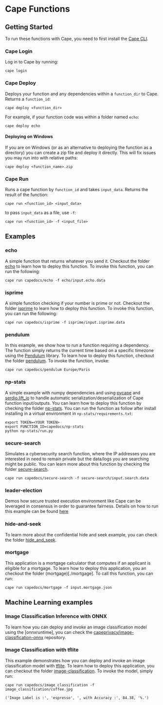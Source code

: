 # Cape Functions

## Getting Started

To run these functions with Cape, you need to first install the [Cape CLI](https://github.com/capeprivacy/cli).

### Cape Login

Log in to Cape by running:
```
cape login
```

### Cape Deploy

Deploys your function and any dependencies within a `function_dir` to Cape. Returns a `function_id`:

```
cape deploy <function_dir>
```

For example, if your function code was within a folder named `echo`:
```
cape deploy echo
```

#### Deploying on Windows

If you are on Windows (or as an alternative to deploying the function as a directory) you can create a zip file and deploy it directly. This will fix issues you may run into with relative paths:

```
cape deploy <function_name>.zip
```

### Cape Run

Runs a cape function by `function_id` and takes `input_data`. Returns the result of the function:

```
cape run <function_id> <input_data>
```

to pass `input_data` as a file, use `-f`:
```
cape run <function_id> -f <input_file>
```


## Examples

### echo

A simple function that returns whatever you send it. Checkout the folder [echo](.echo/) to learn how to deploy this function. To invoke this function, you can run the following:

```
cape run capedocs/echo -f echo/input.echo.data
```

### isprime

A simple function checking if your number is prime or not. Checkout the folder [isprime](.isprime/) to learn how to deploy this function. To invoke this function, you can run the following:

```
cape run capedocs/isprime -f isprime/input.isprime.data
```

### pendulum
In this example, we show how to run a function requiring a dependency. The function simply returns the current time based on a specific timezone using the [Pendulum](https://pendulum.eustace.io/) library. To learn how to deploy this function, checkout the folder [pendulum](./pendulum/). To invoke the function, invoke:

```
cape run capedocs/pendulum Europe/Paris 
```

### np-stats
A simple example with numpy dependencies and using [pycape](https://github.com/capeprivacy/pycape) and [serdio.lift_io](https://pydocs.capeprivacy.com/serdio.io_lifter.html#serdio.io_lifter.lift_io) to handle automatic serialization/deserialization of Cape function input/outputs. You can learn how to deploy this function by checking the folder [np-stats](./np-stats/). You can run the function as follow after install installing in a virtual environment in `np-stats/requirements.txt`:

```
export TOKEN=<YOUR TOKEN>
export FUNCTION_ID=capedocs/np-stats
python np-stats/run.py
```

### secure-search
Simulates a cybersecurity search function, where the IP addresses you are interested in need to remain private but the data/logs you are searching might be public. You can learn more about this function by checking the folder [secure-search](./secure_search/).

```
cape run capedocs/secure-search -f secure-search/input.search.data
```

### leader-election
Demos how secure trusted execution environment like Cape can be leveraged in consensus in order to guarantee fairness. Details on how to run this example can be found
[here](./leader-election)


### hide-and-seek
To learn more about the confidential hide and seek example, you can check the folder [hide_and_seek](./hide_and_seek).


### mortgage
This application is a mortgage calculator that computes if an applicant is eligible for a mortgage. To learn how to deploy this application, you an checkout the folder (mortgage)[./mortgage]. To call this function, you can run:
```
cape run capedocs/mortgage -f input.mortgage.json
```

## Machine Learning examples

### Image Classification Inference with ONNX

To learn how you can deploy and invoke an image classification model using the [onnxruntime], you can check the [capeprivacy/image-classification-onnx](image-classification-onnxhttps://github.com/capeprivacy/image-classification-onnx) repository.


### Image Classification with tflite
This example demonstrates how you can deploy and invoke an image classification model with [tflite](https://www.tensorflow.org/lite). To learn how to deploy this application, you can checkout the folder [image-classification](image_recognition). To invoke the model, simply run:

```
cape run capedocs/image_classification -f image_classification/coffee.jpg

('Image Label is :', 'espresso', ', with Accuracy :', 84.38, '%.')
```

